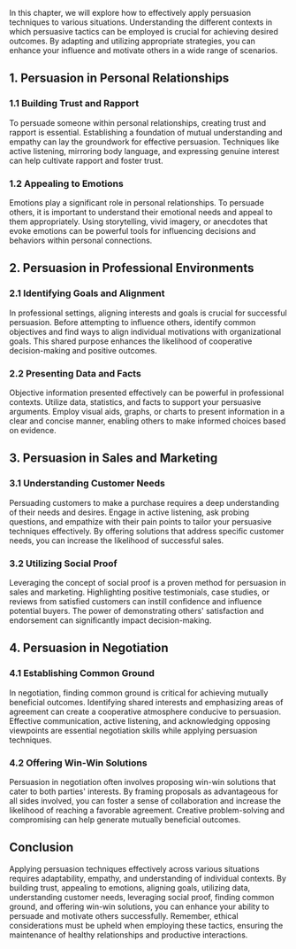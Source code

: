 
In this chapter, we will explore how to effectively apply persuasion techniques to various situations. Understanding the different contexts in which persuasive tactics can be employed is crucial for achieving desired outcomes. By adapting and utilizing appropriate strategies, you can enhance your influence and motivate others in a wide range of scenarios.

1\. Persuasion in Personal Relationships
---------------------------------------

### 1.1 Building Trust and Rapport

To persuade someone within personal relationships, creating trust and rapport is essential. Establishing a foundation of mutual understanding and empathy can lay the groundwork for effective persuasion. Techniques like active listening, mirroring body language, and expressing genuine interest can help cultivate rapport and foster trust.

### 1.2 Appealing to Emotions

Emotions play a significant role in personal relationships. To persuade others, it is important to understand their emotional needs and appeal to them appropriately. Using storytelling, vivid imagery, or anecdotes that evoke emotions can be powerful tools for influencing decisions and behaviors within personal connections.

2\. Persuasion in Professional Environments
------------------------------------------

### 2.1 Identifying Goals and Alignment

In professional settings, aligning interests and goals is crucial for successful persuasion. Before attempting to influence others, identify common objectives and find ways to align individual motivations with organizational goals. This shared purpose enhances the likelihood of cooperative decision-making and positive outcomes.

### 2.2 Presenting Data and Facts

Objective information presented effectively can be powerful in professional contexts. Utilize data, statistics, and facts to support your persuasive arguments. Employ visual aids, graphs, or charts to present information in a clear and concise manner, enabling others to make informed choices based on evidence.

3\. Persuasion in Sales and Marketing
------------------------------------

### 3.1 Understanding Customer Needs

Persuading customers to make a purchase requires a deep understanding of their needs and desires. Engage in active listening, ask probing questions, and empathize with their pain points to tailor your persuasive techniques effectively. By offering solutions that address specific customer needs, you can increase the likelihood of successful sales.

### 3.2 Utilizing Social Proof

Leveraging the concept of social proof is a proven method for persuasion in sales and marketing. Highlighting positive testimonials, case studies, or reviews from satisfied customers can instill confidence and influence potential buyers. The power of demonstrating others' satisfaction and endorsement can significantly impact decision-making.

4\. Persuasion in Negotiation
----------------------------

### 4.1 Establishing Common Ground

In negotiation, finding common ground is critical for achieving mutually beneficial outcomes. Identifying shared interests and emphasizing areas of agreement can create a cooperative atmosphere conducive to persuasion. Effective communication, active listening, and acknowledging opposing viewpoints are essential negotiation skills while applying persuasion techniques.

### 4.2 Offering Win-Win Solutions

Persuasion in negotiation often involves proposing win-win solutions that cater to both parties' interests. By framing proposals as advantageous for all sides involved, you can foster a sense of collaboration and increase the likelihood of reaching a favorable agreement. Creative problem-solving and compromising can help generate mutually beneficial outcomes.

Conclusion
----------

Applying persuasion techniques effectively across various situations requires adaptability, empathy, and understanding of individual contexts. By building trust, appealing to emotions, aligning goals, utilizing data, understanding customer needs, leveraging social proof, finding common ground, and offering win-win solutions, you can enhance your ability to persuade and motivate others successfully. Remember, ethical considerations must be upheld when employing these tactics, ensuring the maintenance of healthy relationships and productive interactions.
